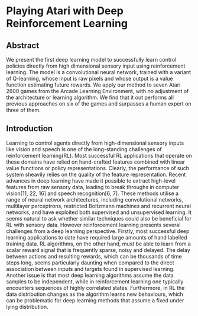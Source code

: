 # Playing Atari with Deep Reinforcement Learning


## Abstract

We present the first deep learning model to successfully learn control policies directly from high dimensional sensory input using reinforcement learning. 
The model is a convolutional neural network, trained with a variant of Q-learning, whose input is raw pixels and whose output is a value function estimating future rewards. 
We apply our method to seven Atari 2600 games from the Arcade Learning Environment, with no adjustment of the architecture or learning algorithm. 
We find that it out performs all previous approaches on six of the games and surpasses a human expert on three of them.

## Introduction

Learning to control agents directly from high-dimensional sensory inputs like vision and speech is one of the long-standing challenges of reinforcement learning(RL). 
Most successful RL applications that operate on these domains have relied on hand-crafted features combined with linear value functions or policy representations. 
Clearly, the performance of such system sheavily relies on the quality of the feature representation. 
Recent advances in deep learning have made it possible to extract high-level features from raw sensory data, leading to break throughs in computer vision[11, 22, 16] and speech recognition[6, 7]. 
These methods utilise a range of neural network architectures, including convolutional networks, multilayer perceptrons, restricted Boltzmann machines and recurrent neural networks, and have exploited both supervised and unsupervised learning. 
It seems natural to ask whether similar techniques could also be beneficial for RL with sensory data. 
However reinforcement learning presents several challenges from a deep learning perspective. 
Firstly, most successful deep learning applications to date have required large amounts of hand labelled training data. 
RL algorithms, on the other hand, must be able to learn from a scalar reward signal that is frequently sparse, noisy and delayed. 
The delay between actions and resulting rewards, which can be thousands of time steps long, seems particularly daunting when compared to the direct association between inputs and targets found in supervised learning.
Another issue is that most deep learning algorithms assume the data samples to be independent, while in reinforcement learning one typically encounters sequences of highly correlated states. 
Furthermore, in RL the data distribution changes as the algorithm learns new behaviours, which can be problematic for deep learning methods that assume a fixed under lying distribution.
